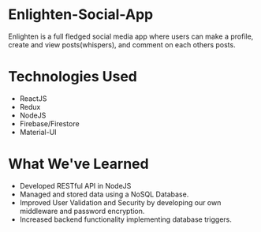 # Enlighten-Social-App

Enlighten is a full fledged social media app where users can make a profile, create and view posts(whispers), and comment on each others posts.

# Technologies Used

- ReactJS
- Redux
- NodeJS
- Firebase/Firestore
- Material-UI

# What We've Learned

- Developed RESTful API in NodeJS
- Managed and stored data using a NoSQL Database.
- Improved User Validation and Security by developing our own middleware and password encryption.
- Increased backend functionality implementing database triggers.
